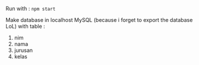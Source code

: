 Run with :
```npm start```

Make database in localhost MySQL (because i forget to export the database LoL) with table :
1. nim
2. nama
3. jurusan
4. kelas
